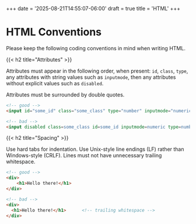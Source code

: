+++
date = '2025-08-21T14:55:07-06:00'
draft = true
title = 'HTML'
+++

# HTML Conventions

Please keep the following coding conventions in mind when writing HTML.

{{< h2 title="Attributes" >}}

Attributes must appear in the following order, when present: `id`, `class`, `type`, any attributes with string values such as `inputmode`, then any attributes without explicit values such as `disabled`.

Attributes must be surrounded by double quotes.

```html
<!-- good -->
<input id="some_id" class="some_class" type="number" inputmode="numeric" disabled>

<!-- bad -->
<input disabled class=some_class id=some_id inputmode=numeric type=number>
```

{{< h2 title="Spacing" >}}

Use hard tabs for indentation. Use Unix-style line endings (LF) rather than Windows-style (CRLF). Lines must not have unnecessary trailing whitespace.
```html
<!-- good -->
<div>
	<h1>Hello there!</h1>
</div>

<!-- bad -->
<div>
  <h1>Hello there!</h1>      <!-- trailing whitespace -->
</div>
```
